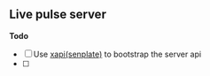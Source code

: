 ## Live pulse server

**Todo**
- [ ] Use [xapi(senplate)](https://github.com/waleCloud/xapi) to bootstrap the server api
- [ ] 